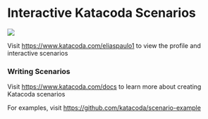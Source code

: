 # Interactive Katacoda Scenarios

[![](http://shields.katacoda.com/katacoda/eliaspaulo1/count.svg)](https://www.katacoda.com/eliaspaulo1 "Get your profile on Katacoda.com")

Visit https://www.katacoda.com/eliaspaulo1 to view the profile and interactive scenarios

### Writing Scenarios
Visit https://www.katacoda.com/docs to learn more about creating Katacoda scenarios

For examples, visit https://github.com/katacoda/scenario-example
